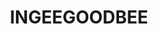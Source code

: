 ---
lastmod: '2025-04-06T06:05:20+00:00'
latitude: -36.441153
layout: suburb
longitude: 148.511421
postcode: '2627'
state: NSW
title: INGEEGOODBEE
url: /nsw/ingeegoodbee/
---